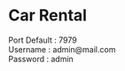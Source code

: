 # Car Rental

<div>
<div>Port Default : 7979</div>
<div>Username : admin@mail.com</div>
<div>Password : admin</div>
<div>
